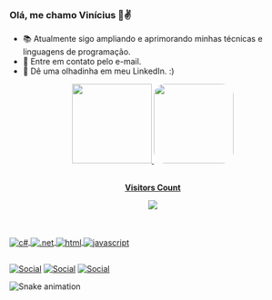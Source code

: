 ### Olá, me chamo Vinícius 🤠✌️

- 📚 Atualmente sigo ampliando e aprimorando minhas técnicas e linguagens de programação. 
- 📧 Entre em contato pelo e-mail. 
- 👀 Dê uma olhadinha em meu LinkedIn. :)

<div style="display: incline_block" align="center">
  <a href="https://github.com/oddaiki">
  <img height="140em" src="https://github-readme-stats.vercel.app/api?username=oddaiki&show_icons=true&theme=dark&include_all_commits=true&count_private=true"/>
  <img height="140em" style="border-radius: 20px" src="https://github-readme-stats.vercel.app/api/top-langs/?username=oddaiki&layout=compact&langs_count=7&theme=dark"/>
</div> 

<div align="center">
<br><p align="center"><b>Visitors Count</b></p>  
<p align="center"><img align="center" src="https://profile-counter.glitch.me/{oddaiki}/count.svg" /></p> 
<br>
</div>

<div style="display: inline_block"><br/>
<img align="center" alt="c#" src="https://img.shields.io/badge/C%23-239120?style=for-the-badge&logo=c-sharp&logoColor=white"/>
<img align="center" alt=".net" src="https://img.shields.io/badge/.NET-5C2D91?style=for-the-badge&logo=.net&logoColor=white"/> 
<img align="center" alt="html" src="https://img.shields.io/badge/HTML-239120?style=for-the-badge&logo=html5&logoColor=white"/> 
<img align="center" alt="javascript" src="https://img.shields.io/badge/JavaScript-F7DF1E?style=for-the-badge&logo=javascript&logoColor=black"/> 

<div/>

##

[![Social](https://img.shields.io/badge/LinkedIn-0077B5?style=for-the-badge&logo=linkedin&logoColor=white)](https://www.linkedin.com/in/vin%C3%ADcius-jos%C3%A9-ferreira-b14658235)
[![Social](https://img.shields.io/badge/Gmail-D14836?style=for-the-badge&logo=gmail&logoColor=white)](mailto:viniciusj.contato12@gmail.com)
[![Social](https://img.shields.io/badge/Instagram-E4405F?style=for-the-badge&logo=instagram&logoColor=white)](https://www.instagram.com/vinizius_ferreira)

![Snake animation](https://github.com/oddaiki/oddaiki/blob/output/github-contribution-grid-snake.svg)
